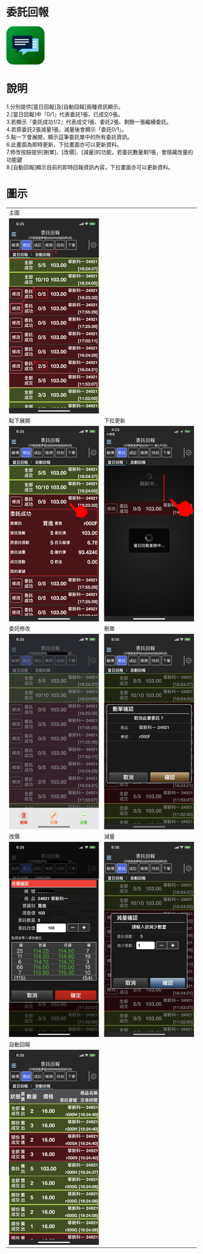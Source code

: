 # 委託回報
<img src="/img/icon/activeReply.png" width="20%" height="20%">

# 說明
1.分別提供[當日回報]及[自動回報]兩種資訊顯示。<br/>
2.[當日回報]中『0/1』代表委託1張，已成交0張。<br/>
3.若顯示『委託成功1/2』代表成交1張、委託2張、剩餘一張繼續委託。<br/>
4.若原委託2張減量1張，減量後會顯示「委託0/1」。<br/>
5.點一下會展開，顯示這筆委託單中的所有委託資訊。<br/>
6.此畫面為即時更新，下拉畫面亦可以更新資料。<br/>
7.修改按鈕提供[刪單]、[改價]、[減量]的功能，若委託數量剩1張，會隱藏改量的功能鍵<br/>
8.[自動回報]顯示目前的即時回報資訊內容，下拉畫面亦可以更新資料。<br/>

# 圖示
<table>
    <tr>
        <td>主圖</td> 
        <td></td> 
    </tr>
    <tr>
        <td><img src="/img/activeReply/1.png" width="100%" height="30%"></td> 
        <td></td> 
    </tr>
    <tr>
        <td>點下展開</td> 
        <td>下拉更新</td>
    </tr>
    <tr>
    	<td><img src="/img/activeReply/5.png" width="100%" height="30%"></td> 
        <td><img src="/img/activeReply/6.png" width="100%" height="30%"></td> 
    </tr>
    <tr>
        <td>委託修改</td> 
        <td>刪單</td> 
    </tr>
    <tr>
        <td><img src="/img/activeReply/7-1.png" width="100%" height="30%"></td> 
        <td><img src="/img/activeReply/7-2.png" width="100%" height="30%"></td> 
    </tr>
    <tr>
        <td>改價</td> 
        <td>減量</td> 
    </tr>
    <tr>
        <td><img src="/img/activeReply/7-3.png" width="100%" height="30%"></td> 
        <td><img src="/img/activeReply/7-4.png" width="100%" height="30%"></td> 
    </tr>
    <tr>
        <td>自動回報</td> 
        <td></td>
    </tr>
    <tr>
    	<td><img src="/img/activeReply/8.png" width="100%" height="30%"></td> 
        <td></td> 
    </tr>
</table>
